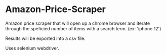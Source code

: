 # Amazon-Price-Scraper

Amazon price scraper that will open up a chrome browser and iterate through the speficied number of items with a search term. (ex: 'iphone 12')

Results will be exported into a csv file. 

Uses selenium webdriver. 
